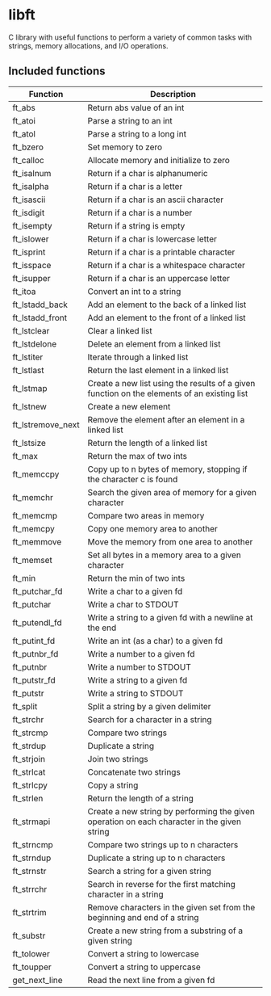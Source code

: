 # libft
C library with useful functions to perform a variety of common tasks with strings, memory allocations, and I/O operations.

## Included functions
| Function			| Description |
| --------			| ----------- |
| ft_abs			| Return abs value of an int |
| ft_atoi			| Parse a string to an int |
| ft_atol			| Parse a string to a long int |
| ft_bzero			| Set memory to zero |
| ft_calloc			| Allocate memory and initialize to zero |
| ft_isalnum		| Return if a char is alphanumeric |
| ft_isalpha		| Return if a char is a letter |
| ft_isascii		| Return if a char is an ascii character |
| ft_isdigit		| Return if a char is a number |
| ft_isempty		| Return if a string is empty |
| ft_islower		| Return if a char is lowercase letter |
| ft_isprint		| Return if a char is a printable character |
| ft_isspace		| Return if a char is a whitespace character |
| ft_isupper		| Return if a char is an uppercase letter |
| ft_itoa			| Convert an int to a string |
| ft_lstadd_back	| Add an element to the back of a linked list |
| ft_lstadd_front	| Add an element to the front of a linked list |
| ft_lstclear		| Clear a linked list |
| ft_lstdelone		| Delete an element from a linked list |
| ft_lstiter		| Iterate through a linked list |
| ft_lstlast		| Return the last element in a linked list |
| ft_lstmap			| Create a new list using the results of a given function on the elements of an existing list |
| ft_lstnew			| Create a new element |
| ft_lstremove_next	| Remove the element after an element in a linked list |
| ft_lstsize		| Return the length of a linked list |
| ft_max			| Return the max of two ints |
| ft_memccpy		| Copy up to n bytes of memory, stopping if the character c is found |
| ft_memchr			| Search the given area of memory for a given character |
| ft_memcmp			| Compare two areas in memory |
| ft_memcpy			| Copy one memory area to another |
| ft_memmove		| Move the memory from one area to another |
| ft_memset			| Set all bytes in a memory area to a given character |
| ft_min			| Return the min of two ints |
| ft_putchar_fd		| Write a char to a given fd |
| ft_putchar		| Write a char to STDOUT |
| ft_putendl_fd		| Write a string to a given fd with a newline at the end |
| ft_putint_fd		| Write an int (as a char) to a given fd |
| ft_putnbr_fd		| Write a number to a given fd |
| ft_putnbr			| Write a number to STDOUT |
| ft_putstr_fd		| Write a string to a given fd |
| ft_putstr			| Write a string to STDOUT |
| ft_split			| Split a string by a given delimiter |
| ft_strchr			| Search for a character in a string |
| ft_strcmp			| Compare two strings |
| ft_strdup			| Duplicate a string |
| ft_strjoin		| Join two strings |
| ft_strlcat		| Concatenate two strings |
| ft_strlcpy		| Copy a string |
| ft_strlen			| Return the length of a string |
| ft_strmapi		| Create a new string by performing the given operation on each character in the given string |
| ft_strncmp		| Compare two strings up to n characters |
| ft_strndup		| Duplicate a string up to n characters |
| ft_strnstr		| Search a string for a given string |
| ft_strrchr		| Search in reverse for the first matching character in a string |
| ft_strtrim		| Remove characters in the given set from the beginning and end of a string |
| ft_substr			| Create a new string from a substring of a given string |
| ft_tolower		| Convert a string to lowercase |
| ft_toupper		| Convert a string to uppercase |
| get_next_line		| Read the next line from a given fd |

